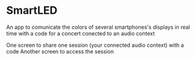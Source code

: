# SmartLED
An app to comunicate the colors of several smartphones's displays in real time with a code for a concert conected to an audio context

One screen to share one session (your connected audio context) with a code
Another screen to access the session
